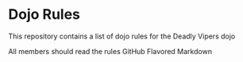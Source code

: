 Dojo Rules
==========

This repository contains a list of dojo rules for the Deadly Vipers dojo

All members should read the rules
GitHub Flavored Markdown
